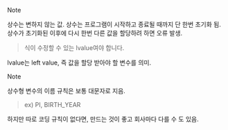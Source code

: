 >[!note]
>상수는 변하지 않는 값.
>상수는 프로그램이 시작하고 종료될 때까지 단 한번 초기화 됨.
>상수가 초기화된 이후에 다시 한번 다른 값을 할당하려 하면 오류 발생.
>> 식이 수정할 수 있는 lvalue여야 합니다.
>
>lvalue는 left value, 즉 값을 할당 받아야 할 변수를 의미.


>[!note]
> 상수형 변수의 이름 규칙은 보통 대문자로 지음.
>> ex) PI, BIRTH_YEAR
>
>하지만 따로 코딩 규칙이 없다면, 만드는 것이 좋고 회사마다 다를 수 도 있음.

